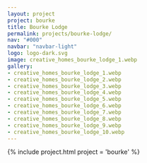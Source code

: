 ```yaml
---
layout: project
project: bourke
title: Bourke Lodge
permalink: projects/bourke-lodge/
nav: "#000"
navbar: "navbar-light"
logo: logo-dark.svg
image: creative_homes_bourke_lodge_1.webp
gallery:
- creative_homes_bourke_lodge_1.webp
- creative_homes_bourke_lodge_2.webp
- creative_homes_bourke_lodge_3.webp
- creative_homes_bourke_lodge_4.webp
- creative_homes_bourke_lodge_5.webp
- creative_homes_bourke_lodge_6.webp
- creative_homes_bourke_lodge_7.webp
- creative_homes_bourke_lodge_8.webp
- creative_homes_bourke_lodge_9.webp
- creative_homes_bourke_lodge_10.webp
---
```

{% include project.html project = 'bourke' %}
